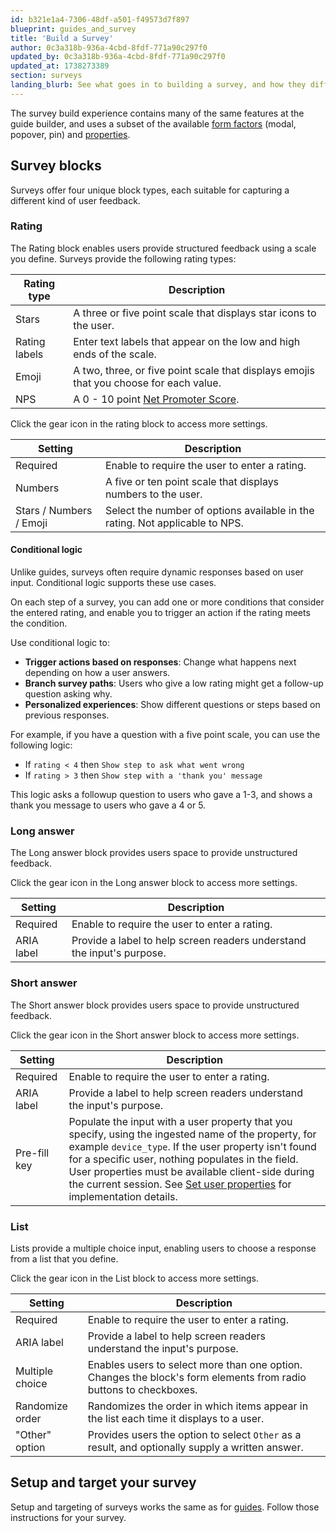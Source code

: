 ```yaml
---
id: b321e1a4-7306-48df-a501-f49573d7f897
blueprint: guides_and_survey
title: 'Build a Survey'
author: 0c3a318b-936a-4cbd-8fdf-771a90c297f0
updated_by: 0c3a318b-936a-4cbd-8fdf-771a90c297f0
updated_at: 1738273389
section: surveys
landing_blurb: See what goes in to building a survey, and how they differ from guides.
---
```

The survey build experience contains many of the same features at the guide builder, and uses a subset of the available [form factors](/docs/guides-and-surveys/guides/form-factors#form-factors) (modal, popover, pin) and [properties](/docs/guides-and-surveys/guides/form-factors#properties).

## Survey blocks

Surveys offer four unique block types, each suitable for capturing a different kind of user feedback.

### Rating

The Rating block enables users provide structured feedback using a scale you define. Surveys provide the following rating types:

| Rating type   | Description                                                                            |
| ------------- | -------------------------------------------------------------------------------------- |
| Stars         | A three or five point scale that displays star icons to the user.                      |
| Rating labels | Enter text labels that appear on the low and high ends of the scale.                   |
| Emoji         | A two, three, or five point scale that displays emojis that you choose for each value. |
| NPS           | A 0 - 10 point [Net Promoter Score](https://en.wikipedia.org/wiki/Net_promoter_score). |

Click the gear icon in the rating block to access more settings.

| Setting                 | Description                                                                  |
| ----------------------- | ---------------------------------------------------------------------------- |
| Required                | Enable to require the user to enter a rating.                                |
| Numbers                 | A five or ten point scale that displays numbers to the user.                 |
| Stars / Numbers / Emoji | Select the number of options available in the rating. Not applicable to NPS. |

#### Conditional logic

Unlike guides, surveys often require dynamic responses based on user input. Conditional logic supports these use cases.

On each step of a survey, you can add one or more conditions that consider the entered rating, and enable you to trigger an action if the rating meets the condition.

Use conditional logic to:

* **Trigger actions based on responses**: Change what happens next depending on how a user answers.
* **Branch survey paths**: Users who give a low rating might get a follow-up question asking why.
* **Personalized experiences**: Show different questions or steps based on previous responses.

For example, if you have a question with a five point scale, you can use the following logic:

* If `rating < 4` then `Show step to ask what went wrong`
* If `rating > 3` then `Show step with a 'thank you' message`

This logic asks a followup question to users who gave a 1-3, and shows a thank you message to users who gave a 4 or 5.

### Long answer

The Long answer block provides users space to provide unstructured feedback.

Click the gear icon in the Long answer block to access more settings.

| Setting                 | Description                                                                  |
| ----------------------- | ---------------------------------------------------------------------------- |
| Required                | Enable to require the user to enter a rating.                                |
| ARIA label                 | Provide a label to help screen readers understand the input's purpose.                |

### Short answer

The Short answer block provides users space to provide unstructured feedback.

Click the gear icon in the Short answer block to access more settings.

| Setting                 | Description                                                                  |
| ----------------------- | ---------------------------------------------------------------------------- |
| Required                | Enable to require the user to enter a rating.                                |
| ARIA label                 | Provide a label to help screen readers understand the input's purpose.                |
| Pre-fill key | Populate the input with a user property that you specify, using the ingested name of the property, for example `device_type`. If the user property isn't found for a specific user, nothing populates in the field. User properties must be available client-side during the current session. See [Set user properties](/docs/guides-and-surveys/sdk#set-user-properties) for implementation details. |

### List

Lists provide a multiple choice input, enabling users to choose a response from a list that you define.

Click the gear icon in the List block to access more settings.

| Setting      | Description                                                                                                                                                                                                         |
| ------------ | ------------------------------------------------------------------------------------------------------------------------------------------------------------------------------------------------------------------- |
| Required     | Enable to require the user to enter a rating.                                                                                                                                                                       |
| ARIA label   | Provide a label to help screen readers understand the input's purpose.                                                                                                                                              |
| Multiple choice | Enables users to select more than one option. Changes the block's form elements from radio buttons to checkboxes.
| Randomize order | Randomizes the order in which items appear in the list each time it displays to a user. |
| "Other" option  | Provides users the option to select `Other` as a result, and optionally supply a written answer. |


## Setup and target your survey

Setup and targeting of surveys works the same as for [guides](/docs/guides-and-surveys/guides/setup-and-target). Follow those instructions for your survey.
